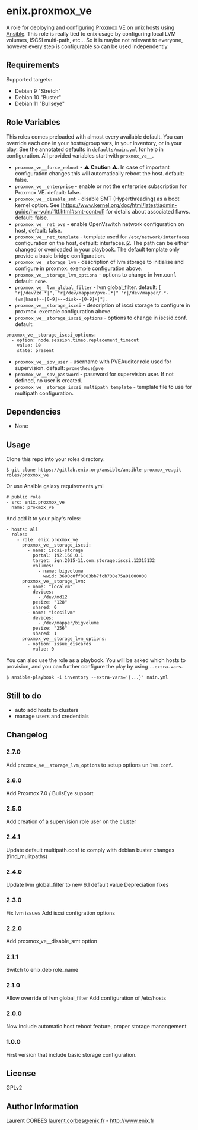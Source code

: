 enix.proxmox_ve
=================

A role for deploying and configuring [Proxmox VE](https://www.proxmox.com/en/proxmox_ve) on unix hosts using [Ansible](http://www.ansible.com/).
This role is really tied to enix usage by configuring local LVM volumes, ISCSI multi-path, etc... So it is maybe not relevant to everyone, however every step is configurable so can be used independently


Requirements
------------

Supported targets:

- Debian 9 "Stretch"
- Debian 10 "Buster"
- Debian 11 "Bullseye"


Role Variables
--------------

This roles comes preloaded with almost every available default. You can override each one in your hosts/group vars, in your inventory, or in your play. See the annotated defaults in `defaults/main.yml` for help in configuration. All provided variables start with `proxmox_ve__`.

- `proxmox_ve__force_reboot` - :warning: **Caution** :warning:. In case of important configuration changes this will automatically reboot the host. default: false.
- `proxmox_ve__enterprise` - enable or not the enterprise subscription for Proxmox VE. default: false.
- `proxmox_ve__disable_smt` - disable SMT (Hyperthreading) as a boot kernel option. See [https://www.kernel.org/doc/html/latest/admin-guide/hw-vuln/l1tf.html#smt-control] for details about associated flaws. default: false.
- `proxmox_ve__net_ovs` - enable OpenVswitch network configuration on host, default: false.
- `proxmox_ve__net_template` - template used for `/etc/network/interfaces` configuration on the host, default: interfaces.j2. The path can be either changed or overloaded in your playbook. The default template only provide a basic bridge configuration.
- `proxmox_ve__storage_lvm` - description of lvm storage to initialise and configure in proxmox. exemple configuration above.
- `proxmox_ve__storage_lvm_options` - options to change in lvm.conf. default: `none`.
- `proxmox_ve__lvm_global_filter` - lvm global_filter. default: `[ "r|/dev/zd.*|", "r|/dev/mapper/pve-.*|" "r|/dev/mapper/.*-(vm|base)--[0-9]+--disk--[0-9]+|"]`.
- `proxmox_ve__storage_iscsi` - description of iscsi storage to configure in proxmox. exemple configuration above.
- `proxmox_ve__storage_iscsi_options` - options to change in iscsid.conf. default:
```
proxmox_ve__storage_iscsi_options:
  - option: node.session.timeo.replacement_timeout
    value: 10
    state: present
```
- `proxmox_ve__spv_user` - username with PVEAuditor role used for supervision. default: `prometheus@pve`
- `proxmox_ve__spv_password` - password for supervision user. If not defined, no user is created.
- `proxmox_ve__storage_iscsi_multipath_template` - template file to use for multipath configuration.


Dependencies
------------

- None

Usage
-----

Clone this repo into your roles directory:

    $ git clone https://gitlab.enix.org/ansible/ansible-proxmox_ve.git roles/proxmox_ve

Or use Ansible galaxy requirements.yml

    # public role
    - src: enix.proxmox_ve
      name: proxmox_ve

And add it to your play's roles:

    - hosts: all
      roles:
        - role: enix.proxmox_ve
          proxmox_ve__storage_iscsi:
            - name: iscsi-storage
              portal: 192.168.0.1
              target: iqn.2015-11.com.storage:iscsi.12315132
              volumes:
                - name: bigvolume
                  wwid: 3600c0ff0003bb7fcb730e75a01000000
          proxmox_ve__storage_lvm:
            - name: "localvm"
              devices:
                - /dev/md12
              pesize: "128"
              shared: 0
            - name: "iscsilvm"
              devices:
                - /dev/mapper/bigvolume
              pesize: "256"
              shared: 1
          proxmox_ve__storage_lvm_options:
            - option: issue_discards
              value: 0

You can also use the role as a playbook. You will be asked which hosts to provision, and you can further configure the play by using `--extra-vars`.

    $ ansible-playbook -i inventory --extra-vars='{...}' main.yml

Still to do
-----------

- auto add hosts to clusters
- manage users and credentials


Changelog
---------

### 2.7.0

Add `proxmox_ve__storage_lvm_options` to setup options un `lvm.conf`.

### 2.6.0

Add Proxmox 7.0 / BullsEye support
### 2.5.0

Add creation of a supervision role user on the cluster

### 2.4.1

Update default multipath.conf to comply with debian buster changes (find_mulitpaths)

### 2.4.0

Update lvm global_filter to new 6.1 default value
Depreciation fixes

### 2.3.0

Fix lvm issues
Add iscsi configration options

### 2.2.0

Add proxmox_ve__disable_smt option

### 2.1.1

Switch to enix.deb role_name

### 2.1.0

Allow override of lvm global_filter
Add configuration of /etc/hosts

### 2.0.0

Now include automatic host reboot feature, proper storage manangement

### 1.0.0

First version that include basic storage configuration.

License
-------

GPLv2

Author Information
------------------

Laurent CORBES <laurent.corbes@enix.fr> - http://www.enix.fr
